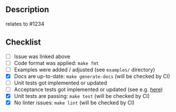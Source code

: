 ## Description

<!-- **Please link some issue here describing what you are trying to achieve.**

In case there is no issue present for your PR, please consider creating one.
At least please give us some description what you are trying to achieve and why your change is needed. -->

relates to #1234

## Checklist

- [ ] Issue was linked above
- [ ] Code format was applied: `make fmt`
- [ ] Examples were added / adjusted (see `examples/` directory)
- [x] Docs are up-to-date: `make generate-docs` (will be checked by CI)
- [ ] Unit tests got implemented or updated
- [ ] Acceptance tests got implemented or updated (see e.g. [here](https://github.com/stackitcloud/terraform-provider-stackit/blob/f5f99d170996b208672ae684b6da53420e369563/stackit/internal/services/dns/dns_acc_test.go))
- [x] Unit tests are passing: `make test` (will be checked by CI)
- [x] No linter issues: `make lint` (will be checked by CI)  
